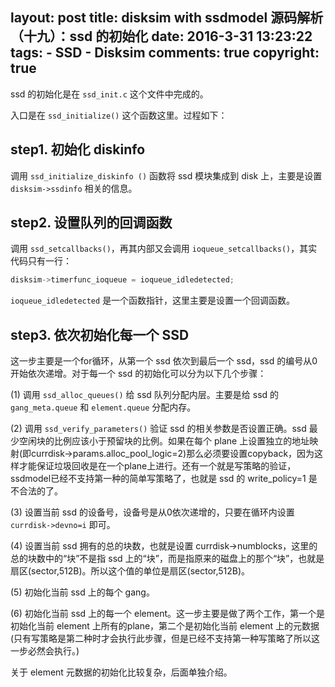 layout: post
title: disksim with ssdmodel 源码解析（十九）：ssd 的初始化
date: 2016-3-31 13:23:22
tags: 
	- SSD
	- Disksim
comments: true
copyright: true
---


ssd 的初始化是在 `ssd_init.c` 这个文件中完成的。


入口是在 `ssd_initialize()` 这个函数这里。过程如下：

<!--more-->


## step1. 初始化 diskinfo ##

调用 `ssd_initialize_diskinfo ()` 函数将 ssd 模块集成到 disk 上，主要是设置 `disksim->ssdinfo` 相关的信息。

## step2. 设置队列的回调函数 ##

调用 `ssd_setcallbacks()`，再其内部又会调用 `ioqueue_setcallbacks()`，其实代码只有一行：
```c
disksim->timerfunc_ioqueue = ioqueue_idledetected;
```
`ioqueue_idledetected` 是一个函数指针，这里主要是设置一个回调函数。


## step3. 依次初始化每一个 SSD ##

这一步主要是一个for循环，从第一个 ssd 依次到最后一个 ssd，ssd 的编号从0开始依次递增。对于每一个 ssd 的初始化可以分为以下几个步骤：

(1) 调用 `ssd_alloc_queues()` 给 ssd 队列分配内层。主要是给 ssd 的 `gang_meta.queue` 和 `element.queue` 分配内存。

(2) 调用 `ssd_verify_parameters()` 验证 ssd 的相关参数是否设置正确。ssd 最少空闲块的比例应该小于预留块的比例。如果在每个 plane 上设置独立的地址映射(即currdisk->params.alloc_pool_logic=2)那么必须要设置copyback，因为这样才能保证垃圾回收是在一个plane上进行。还有一个就是写策略的验证，ssdmodel已经不支持第一种的简单写策略了，也就是 ssd 的 write_policy=1 是不合法的了。

(3) 设置当前 ssd 的设备号，设备号是从0依次递增的，只要在循环内设置 `currdisk->devno=i` 即可。

(4) 设置当前 ssd 拥有的总的块数，也就是设置 currdisk->numblocks，这里的总的块数中的“块”不是指 ssd 上的“块”，而是指原来的磁盘上的那个“块”，也就是扇区(sector,512B)。所以这个值的单位是扇区(sector,512B)。

(5) 初始化当前 ssd 上的每个 gang。

(6) 初始化当前 ssd 上的每一个 element。这一步主要是做了两个工作，第一个是初始化当前 element 上所有的plane，第二个是初始化当前 element 上的元数据(只有写策略是第二种时才会执行此步骤，但是已经不支持第一种写策略了所以这一步必然会执行。)

 

关于 element 元数据的初始化比较复杂，后面单独介绍。